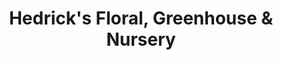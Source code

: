 ---
title: "Hedrick's Floral, Greenhouse & Nursery"
url: /colville/hedricks-floral-greenhouse-and-nursery/
shop: florist
---